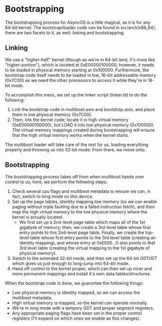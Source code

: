 # Bootstrapping

The bootstrapping process for AsyncOS is a little magical, as it is for any 64-bit kernel. The bootstrap/loader
code can be found in src/arch/x86_64/; there are two facets to it, as well: linking and bootstrapping.

## Linking

We use a "higher-half" kernel (though as we're in 64-bit land, it's more like "higher-portion"), which is located at
0xE00000100000; however, it needs to be loaded in physical memory starting at 0x100000. Furthermore, the bootstrap code itself
needs to be loaded in low, 16-bit addressable memory (0x7C00) as we need the other processors to access it while they're in 16-bit mode.

To accomplish this mess, we set up the linker script (linker.ld) to do the following:

1. Link the bootstrap code in multiboot.asm and bootstrap.asm, and place them in low physical memory (0x7C00).
2. Then, link the kernel code; locate it in high virtual memory (0xE00000100000), but LOAD it into low physical memory (0x100000). The virtual memory mappings
created during bootstrapping will ensure that the high virtual memory works when the kernel starts.

The multiboot loader will take care of the rest for us, loading everything properly and throwing us into 32-bit mode. From there, we move onto..

## Bootstrapping

The bootstrapping process takes off from when multiboot hands over control to us; here, we perform the following steps:

1. Check several cpu flags and multiboot metadata to ensure we can, in fact, switch to long mode on this device.
2. Set up the page tables, identity mapping low memory (so we can enable paging without triple faulting due to a failed instruction fetch),
    and then map the high virtual memory to the low physical memory where the kernel is actually located.
    - We first set up a 2nd-level page table which maps all of the 1st gigabyte of memory; then, we create a 3rd-level table
     whose first entry points to this 2nd-level page table. Finally, we create the top-level table whose first entry points to
     the 3rd level table (creating an identity mapping), and whose entry at 0xE000...0 also points to that 3rd level table
     (creating the virtual mapping to the 1st gigabyte of physical memory).
3. Switch to the extended 32-bit mode, and then set up the 64-bit GDT/IDT which gives us just enough to long-jump into 64-bit mode.
4. Hand off control to the kernel proper, which can then set up nicer and more permanent mappings and install it's own data tables/structures.

When the bootstrap code is done, we guaruntee the following things:

- Low physical memory is identity mapped, so we can access the multiboot metadata.
- High virtual memory is mapped, so the kernel can operate normally.
- We're in long mode with a tempory GDT and proper segment registers.
- Any appropriate paging flags have been set in the proper control registers (I'll expand on which ones we enable as this changes).